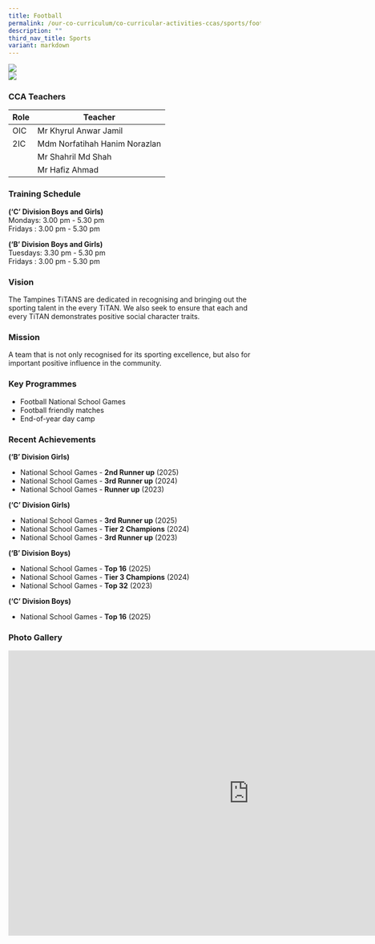 ```yaml
---
title: Football
permalink: /our-co-curriculum/co-curricular-activities-ccas/sports/football/
description: ""
third_nav_title: Sports
variant: markdown
---
```

![](/images/Football__Boys_.jpg) <br>
![](/images/Football__Girls_.jpg)

### CCA Teachers
| Role | Teacher | 
| -------- | -------- | 
| OIC     | Mr Khyrul Anwar Jamil   | 
| 2IC     | Mdm Norfatihah Hanim Norazlan   | 
|     | Mr Shahril Md Shah     | 
|     | Mr Hafiz Ahmad     |


### Training Schedule
<strong> (‘C’ Division Boys and Girls) </strong> <br>
Mondays: 3.00 pm - 5.30 pm <br>
Fridays : 3.00 pm - 5.30 pm <br>

<strong> (‘B’ Division Boys and Girls) </strong> <br>
Tuesdays: 3.30 pm - 5.30 pm <br>
Fridays : 3.00 pm - 5.30 pm

### Vision
The Tampines TiTANS are dedicated in recognising and bringing out the sporting talent in the every TiTAN. We also seek to ensure that each and every TiTAN demonstrates positive social character traits.

### Mission
A team that is not only recognised for its sporting excellence, but also for important positive influence in the community.


### Key Programmes
*   Football National School Games
*   Football friendly matches
*   End-of-year day camp

### Recent Achievements
<strong> (‘B’ Division Girls) </strong>
*   National School Games - <strong>2nd Runner up</strong> (2025)
*   National School Games - <strong>3rd Runner up</strong> (2024) 
*   National School Games - <strong>Runner up</strong> (2023)

<strong>(‘C’ Division Girls)</strong>
*   National School Games - <strong>3rd Runner up</strong> (2025)
*   National School Games - <strong>Tier 2 Champions</strong> (2024)
*   National School Games - <strong>3rd Runner up</strong> (2023)

<strong>(‘B’ Division Boys)</strong>
*   National School Games - <strong>Top 16</strong> (2025)
*   National School Games - <strong>Tier 3 Champions</strong> (2024)
*   National School Games - <strong>Top 32</strong> (2023)

<strong>(‘C’ Division Boys)</strong>
*   National School Games - <strong>Top 16</strong> (2025)

### Photo Gallery
<iframe src="https://docs.google.com/presentation/d/1nzNUG7zpNNZ0ZXp-3cNv_pTOaVzigoFrEDJijg-bQh8/embed?start=true&amp;loop=true&amp;delayms=3000" frameborder="0" width="960" height="569" allowfullscreen="true"></iframe>